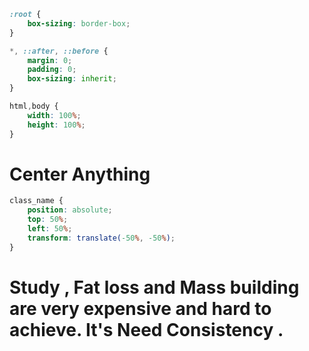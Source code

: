 ```css
:root {
	box-sizing: border-box;
}

*, ::after, ::before {
	margin: 0;
	padding: 0;
	box-sizing: inherit;
}

html,body {
	width: 100%;
	height: 100%;
}
```



# Center Anything

```css
class_name {
	position: absolute;
	top: 50%;
	left: 50%;
	transform: translate(-50%, -50%);
}
```



# Study , Fat loss and Mass building are very expensive and hard to achieve. It's Need **Consistency** .